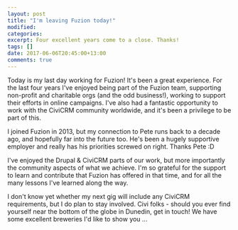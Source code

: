```yaml
---
layout: post
title: "I'm leaving Fuzion today!"
modified:
categories:
excerpt: Four excellent years come to a close. Thanks!
tags: []
date: 2017-06-06T20:45:00+13:00
comments: true
---
```


Today is my last day working for Fuzion! It's been a great experience. For the last four years I've enjoyed being part of the Fuzion team, supporting non-profit and charitable orgs (and the odd business!), working to support their efforts in online campaigns. I've also had a fantastic opportunity to work with the CiviCRM community worldwide, and it's been a privilege to be part of this.

I joined Fuzion in 2013, but my connection to Pete runs back to a decade ago, and hopefully far into the future too. He's been a hugely supportive employer and really has his priorities screwed on right. Thanks Pete :D

I've enjoyed the Drupal & CiviCRM parts of our work, but more importantly the community aspects of what we achieve. I'm so grateful for the support to learn and contribute that Fuzion has offered in that time, and for all the many lessons I've learned along the way.

I don't know yet whether my next gig will include any CiviCRM requirements, but I do plan to stay involved. Civi folks - should you ever find yourself near the bottom of the globe in Dunedin, get in touch! We have some excellent breweries I'd like to show you ...
